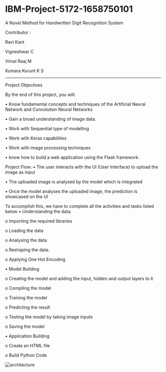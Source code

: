 # IBM-Project-5172-1658750101
A Novel Method for Handwritten Digit Recognition System

Contributor :

Ravi Kant

Vigneshwar C

Vimal Raaj M

Kumara Kurunt K S


---
Project Objectives

By the end of this project, you will:

•	Know fundamental concepts and techniques of the Artificial Neural Network and Convolution Neural Networks

•	Gain a broad understanding of image data.

•	Work with Sequential type of modelling

•	Work with Keras capabilities

•	Work with image processing techniques

•	know how to build a web application using the Flask framework.

Project Flow:
•	The user interacts with the UI (User Interface) to upload the image as input

•	The uploaded image is analysed by the model which is integrated

•	Once the model analyses the uploaded image, the prediction is showcased on the UI


To accomplish this, we have to complete all the activities and tasks listed below
•	Understanding the data.

o	Importing the required libraries

o	Loading the data

o	Analysing the data

o	Reshaping the data.

o	Applying One Hot Encoding


•	Model Building

o	 Creating the model and adding the input, hidden and output layers to it

o	Compiling the model

o	Training the model

o	 Predicting the result

o	Testing the model by taking image inputs

o	Saving the model


•	Application Building

o	Create an HTML file

o	Build Python Code

![architecture](https://user-images.githubusercontent.com/113790168/190867471-dd2aa38f-c5df-40eb-854b-0364deb0a4a4.png)


